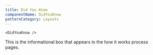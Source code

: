 ```yaml
---
title: Did You Know
componentName: DidYouKnow
patternCategory: Layouts
---
```


```
<DidYouKnow />
```

This is the informational box that appears in the how it works process pages.